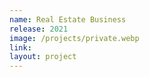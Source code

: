 ```yaml
---
name: Real Estate Business
release: 2021
image: /projects/private.webp
link:
layout: project
---
```

